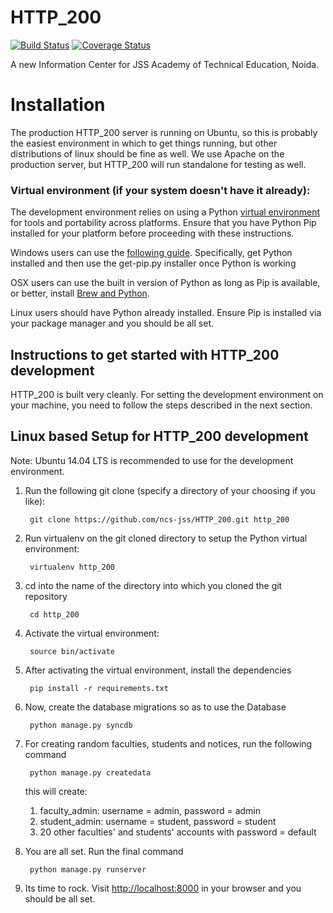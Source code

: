 HTTP_200
=============


[![Build Status](https://travis-ci.org/ncs-jss/HTTP_200.svg?branch=master)](https://travis-ci.org/ncs-jss/HTTP_200)
[![Coverage Status](https://coveralls.io/repos/ncs-jss/HTTP_200/badge.svg?branch=master&service=github)](https://coveralls.io/github/ncs-jss/HTTP_200?branch=master)


A new Information Center for JSS Academy of Technical Education, Noida. 

# Installation

The production HTTP_200 server is running on Ubuntu, so this is
probably the easiest environment in which to get things running, but other
distributions of linux should be fine as well. We use Apache on the
production server, but HTTP_200 will run standalone for testing as well.

### Virtual environment (if your system doesn't have it already):

The development environment relies on using a Python [virtual environment][venv]
for tools and portability across platforms. Ensure that you have Python Pip
installed for your platform before proceeding with these instructions.

Windows users can use the [following guide][windows venv]. Specifically, get
Python installed and then use the get-pip.py installer once Python is working

OSX users can use the built in version of Python as long as Pip is available,
or better, install [Brew and Python][osx venv].

Linux users should have Python already installed. Ensure Pip is installed via
your package manager and you should be all set.

## Instructions to get started with HTTP_200 development

HTTP_200 is built very cleanly. For setting the development environment on your machine, you need to follow the steps described in the next section. 

## Linux based Setup for HTTP_200 development

Note: Ubuntu 14.04 LTS is recommended to use for the development environment.

1. Run the following git clone (specify a directory of your choosing if you like):

        git clone https://github.com/ncs-jss/HTTP_200.git http_200

2. Run virtualenv on the git cloned directory to setup the Python virtual environment:

        virtualenv http_200

3. cd into the name of the directory into which you cloned the git repository

        cd http_200

4. Activate the virtual environment:

        source bin/activate

5. After activating the virtual environment, install the dependencies

        pip install -r requirements.txt

6. Now, create the database migrations so as to use the Database

        python manage.py syncdb

7. For creating random faculties, students and notices, run the following command 

		python manage.py createdata

	this will create:
	1. faculty_admin: username = admin, password = admin
	2. student_admin: username = student, password = student
	3. 20 other faculties' and students' accounts with password = default

8. You are all set. Run the final command

        python manage.py runserver

10. Its time to rock. Visit [http://localhost:8000][localhost] in your browser and you should be all set.


[venv]: http://pypi.python.org/pypi/virtualenv
[wrapper]: http://www.doughellmann.com/projects/virtualenvwrapper/
[windows venv]: http://docs.python-guide.org/en/latest/starting/install/win/
[osx venv]: http://docs.python-guide.org/en/latest/starting/install/osx/
[bug]: https://github.com/docker/docker/issues/9628
[localhost]: http://localhost:8000/
